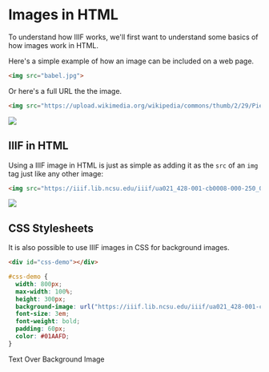 # Images in HTML

To understand how IIIF works, we'll first want to understand some basics of how images work in HTML.

Here's a simple example of how an image can be included on a web page.

```html
<img src="babel.jpg">
```

Or here's a full URL the the image.

```html
<img src="https://upload.wikimedia.org/wikipedia/commons/thumb/2/29/Pieter_Bruegel_the_Elder_-_The_Tower_of_Babel_%28Rotterdam%29_-_Google_Art_Project.jpg/598px-Pieter_Bruegel_the_Elder_-_The_Tower_of_Babel_%28Rotterdam%29_-_Google_Art_Project.jpg">
```

<a href="https://commons.wikimedia.org/wiki/File:Pieter_Bruegel_the_Elder_-_The_Tower_of_Babel_(Rotterdam)_-_Google_Art_Project.jpg">![](/assets/images/babel.jpg)</a>

## IIIF in HTML

Using a IIIF image in HTML is just as simple as adding it as the `src` of an `img` tag just like any other image:

```html
<img src="https://iiif.lib.ncsu.edu/iiif/ua021_428-001-cb0008-000-250_0001/full/400,/0/default.jpg">
```

[![](https://iiif.lib.ncsu.edu/iiif/ua021_428-001-cb0008-000-250_0001/full/600,/0/default.jpg)](https://d.lib.ncsu.edu/collections/catalog/ua021_428-001-cb0008-000-250)

## CSS Stylesheets

It is also possible to use IIIF images in CSS for background images.

```html
<div id="css-demo"></div>
```

```css
#css-demo {
  width: 800px;
  max-width: 100%;
  height: 300px;
  background-image: url("https://iiif.lib.ncsu.edu/iiif/ua021_428-001-cb0008-000-250_0001/full/800,/0/default.jpg");
  font-size: 3em;
  font-weight: bold;
  padding: 60px;
  color: #01AAFD;
}
```

<div id="css-demo">Text Over Background Image</div>
